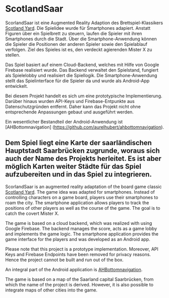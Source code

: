 # ScotlandSaar

ScorlandSaar ist eine Augmented Reality Adaption des Brettspiel-Klassikers [Scotland Yard](https://de.wikipedia.org/wiki/Scotland_Yard_(Spiel)). Die Spielidee wurde für Smartphones adapiert. Anstatt Figuren über ein Spielbrett zu steuern, laufen die Spieler mit ihren Smartphones durch die Stadt. Über die Smartphone-Anwendung können die Spieler die Positionen der anderen Spieler sowie den Spielablauf verfolgen. Ziel des Spieles ist es, den verdeckt agierenden Mister X zu stellen. 

Das Spiel basiert auf einem Cloud-Backend, welches mit Hilfe von Google Firebase realisiert wurde. Das Backend verwaltet den Spielstand, fungiert als Spielelobby und realisiert die Spiellogik. Die Smartphone-Anwendung stellt das Spielinterface für die Spieler da und wurde als Android-App entwickelt. 


Bei diesem Projekt handelt es sich um eine prototypische Implementierung. Darüber hinaus wurden API-Keys und Firebase-Entpunkte aus Datenschutzgründen entfernt. Daher kann das Projekt nicht ohne entsprechende Anpassungen gebaut und ausgeführt werden. 

Ein wesentlicher Bestandteil der Android-Anwendung ist [AHBottomnavigation] (https://github.com/aurelhubert/ahbottomnavigation).

Dem Spiel liegt eine Karte der saarländischen Hauptstadt Saarbrücken zugrunde, woraus sich auch der Name des Projekts herleitet. Es ist aber möglich Karten weiter Städte für das Spiel aufzubereiten und in das Spiel zu integrieren. 
---

ScorlandSaar is an augmented reality adaptation of the board game classic [Scotland Yard](https://en.wikipedia.org/wiki/Scotland_Yard_(board_game)). The game idea was adapted for smartphones. Instead of controlling characters on a game board, players use their smartphones to roam the city. The smartphone application allows players to track the positions of other players as well as the course of the game. The goal is to catch the covert Mister X.

The game is based on a cloud backend, which was realized with using Google Firebase. The backend manages the score, acts as a game lobby and implements the game logic. The smartphone application provides the game interface for the players and was developed as an Android app.

Please note that this project is a prototype implementation. Moreover, API Keys and Firebase Endpoints have been removed for privacy reasons. Hence the project cannot be built and run out of the box. 

An integral part of the Android application is [AHBottomnavigation](https://github.com/aurelhubert/ahbottomnavigation).

The game is based on a map of the Saarland capital Saarbrücken, from which the name of the project is derived. However, it is also possible to integrate maps of other cities into the game.

